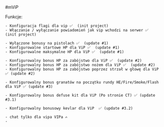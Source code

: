 #mViP 

Funkcje: 

    - Konfiguracja flagi dla vip ✅  (init project)
    - Włączanie / wyłączanie powiadomień jak vip wchodzi na serwer ✅  (init project)

    - Wyłączone bonusy na pistolach ✅  (update #1)
    - Konfigurowalne startowe HP dla ViP ✅  (update #1)
    - Konfigurowalne maksymalne HP dla ViP ✅  (update #1)
    
    - Konfigurowalny bonus HP za zabójstwo dla ViP ✅  (update #2)
    - Konfigurowalny bonus HP za zabójstwo nożem dla ViP ✅  (update #2)
    - Konfigurowalny bonus HP za zabójstwo poprzez strzał w głowę dla ViP ✅ (update #2)

    - Konfigurowalny bonus granatów na początku rundy HE/Fire/Smoke/Flash dla ViP ✅ (update #3)

    - Konfigurowalny bonus defuse kit dla ViP (Po stronie CT) ✅ (update #3.1)

    - Konfigurowalny bonusowy kevlar dla ViP  ✅ (update #3.2)

    - chat tylko dla vipa VIPa ✍️
    -